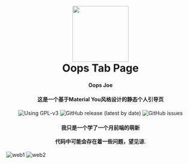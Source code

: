 <h1 align="center">
  <br>
  <img src="https://github.com/oopsjoe/oops-homepage/assets/107075016/ed4c3420-a480-4e7e-baae-d4ab257ef437" width="150"/>
  <br>
  Oops Tab Page
  <br>
</h1>

<h4 align="center">Oops Joe </h4>
<h4 align="center">这是一个基于Material You风格设计的静态个人引导页</h4>
<p align="center">
	<img alt="Using GPL-v3" src="https://img.shields.io/github/license/oopsjoe/oops-homepage">
	<img alt="GitHub release (latest by date)" src="https://img.shields.io/github/v/release/oopsjoe/oops-homepage">
    <img alt="GitHub issues" src="https://img.shields.io/github/issues/oopsjoe/oops-homepage">
    <h4 align="center">我只是一个学了一个月前端的萌新<br /><br />代码中可能会存在着一些问题，望见谅.
</h4>
</p>


![web1](https://github.com/oopsjoe/oops-homepage/assets/107075016/56b9f2a5-6dd0-4cdb-af2b-4eaff2449a0e)
![web2](https://github.com/oopsjoe/oops-homepage/assets/107075016/43aaaaca-e504-4643-b0b2-f520840407e2)

